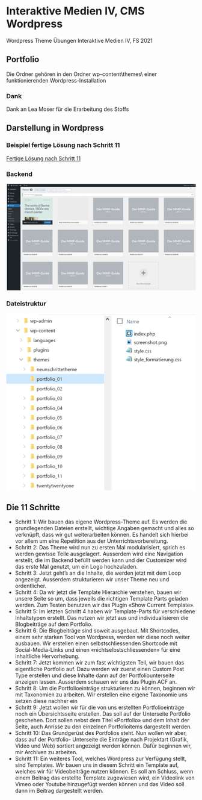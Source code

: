# Interaktive Medien IV, CMS Wordpress
Wordpress Theme Übungen Interaktive Medien IV, FS 2021
## Portfolio
Die Ordner gehören in den Ordner wp-content\themes\ einer funktionierenden Wordpress-Installation  
### Dank
Dank an Lea Moser für die Erarbeitung des Stoffs  
## Darstellung in Wordpress
### Beispiel fertige Lösung nach Schritt 11
<a href="https://537449-50.web1.fh-htwchur.ch/" target="_blank">Fertige Lösung nach Schritt 11</a>
### Backend
!["Wordpress Backend, Menü Design"](img_readme/wp_01.png?raw=true "Wordpress Backend, Menü Design")
### Dateistruktur
!["Wordpress Dateistruktur"](img_readme/wp_02.png?raw=true "Wordpress Dateistruktur")
## Die 11 Schritte
- Schritt 1: Wir bauen das eigene Wordpress-Theme auf. Es werden die grundlegenden Dateien erstellt, wichtige Angaben gemacht und alles so verknüpft, dass wir gut weiterarbeiten können. Es handelt sich hierbei vor allem um eine Repetition aus der Unterrichtsvorbereitung.
- Schritt 2: Das Theme wird nun zu ersten Mal modularisiert, sprich es werden gewisse Teile ausgelagert. Ausserdem wird eine Navigation erstellt, die im Backend befüllt werden kann und der Customizer wird das erste Mal genutzt, um ein Logo hochzuladen.
- Schritt 3: Jetzt geht’s an die Inhalte, die werden jetzt mit dem Loop angezeigt. Ausserdem strukturieren wir unser Theme neu und ordentlicher.
- Schritt 4: Da wir jetzt die Template Hierarchie verstehen, bauen wir unsere Seite so um, dass jeweils die richtigen Template Parts geladen werden. Zum Testen benutzen wir das Plugin «Show Current Template».
- Schritt 5: Im letzten Schritt 4 haben wir Template-Parts für verschiedene Inhaltstypen erstellt. Das nutzen wir jetzt aus und individualisieren die Blogbeiträge auf dem Portfolio.
- Schritt 6: Die Blogbeiträge sind soweit ausgebaut. Mit Shortcodes, einem sehr starken Tool von Wordpress, werden wir diese noch weiter ausbauen. Wir erstellen einen selbstschliessenden Shortcode mit Social-Media-Links und einen «nichtselbstschliessenden» für eine inhaltliche Hervorhebung.
- Schritt 7: Jetzt kommen wir zum fast wichtigsten Teil, wir bauen das eigentliche Portfolio auf. Dazu werden wir zuerst einen Custom Post Type erstellen und diese Inhalte dann auf der Portfoliounterseite anzeigen lassen. Ausserdem schauen wir uns das Plugin ACF an.
- Schritt 8: Um die Portfolioeinträge strukturieren zu können, beginnen wir mit Taxonomien zu arbeiten. Wir erstellen eine eigene Taxonomie uns setzen diese nachher ein
- Schritt 9: Jetzt wollen wir für die von uns erstellten Portfolioeinträge noch ein Übersichtsseite erstellen. Das soll auf der Unterseite Portfolio geschehen. Dort sollen nebst dem Titel «Portfolio» und dem Inhalt der Seite, auch Anrisse zu den einzelnen Portfolioitems dargestellt werden.
- Schritt 10: Das Grundgerüst des Portfolios steht. Nun wollen wir aber, dass auf der Portfolio- Unterseite die Einträge nach Projektart (Grafik, Video und Web) sortiert angezeigt werden können. Dafür beginnen wir, mir Archiven zu arbeiten.
- Schritt 11: Ein weiteres Tool, welches Wordpress zur Verfügung stellt, sind Templates. Wir bauen uns in diesem Schritt ein Template auf, welches wir für Videobeiträge nutzen können. Es soll am Schluss, wenn einem Beitrag das erstellte Template zugewiesen wird, ein Videolink von Vimeo oder Youtube hinzugefügt werden können und das Video soll dann im Beitrag dargestellt werden.